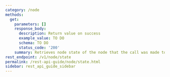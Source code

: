 ```yaml
---
category: /node
methods:
  get:
    parameters: []
    response_body:
      description: Return value on success
      example_value: TO DO
      schema: TO DO
      status_code: '200'
    summary: Retrieves node state of the node that the call was made to.
rest_endpoint: /v1/node/state
permalink: /rest-api-guide/node/state.html
sidebar: rest_api_guide_sidebar
---
```

